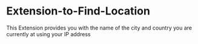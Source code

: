 # Extension-to-Find-Location
This Extension provides you with the name of the city and country you are currently at using your IP address
